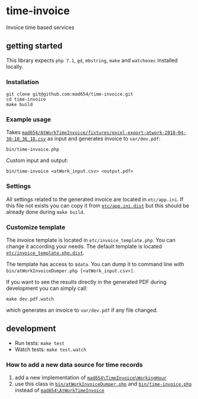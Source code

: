 # time-invoice

Invoice time based services

## getting started

This library expects `php 7.1`, `gd`, `mbstring`, `make` and `watchexec` installed locally.

### Installation

```
git clone git@github.com:mad654/time-invoice.git
cd time-invoice
make build
```

### Example usage

Takes [`mad654/AtWorkTimeInvoice/fixtures/excel-export-atwork-2018-04-30-10_36_18.csv`](mad654/AtWorkTimeInvoice/fixtures/excel-export-atwork-2018-04-30-10_36_18.csv) as
input and generates invoice to `var/dev.pdf`:

```
bin/time-invoice.php
```

Custom input and output:

```
bin/time-invoice <atWork_input.csv> <output.pdf>
```

### Settings

All settings related to the generated invoice are located in `etc/app.ini`.
If this file not exists you can copy it from [`etc/app.ini.dist`](etc/app.ini.dist) but this should
be already done during `make build`.

### Customize template

The invoice template is located in `etc/invoice_template.php`. You can change it according
your needs. The default template is located [`etc/invoice_template.php.dist`](etc/invoice_template.php.dist).

The template has access to `$data`. You can dump it to command line with 
`bin/atWorkInvoiceDumper.php [<atWork_input.csv>]`.

If you want to see the results directly in the generated
PDF during development you can simply call: 

`make dev.pdf.watch` 

which generates an invoice to `var/dev.pdf` if any file changed.


## development

- Run tests: `make test`
- Watch tests: `make test.watch`

### How to add a new data source for time records

1. add a new implementation of [`mad654\TimeInvoice\WorkingHour`](src/mad654/TimeInvoice/WorkingHour.php)
2. use this class in [`bin/atWorkInvoiceDumper.php`](bin/atWorkInvoiceDumper.php) and 
   [`bin/time-invoice.php`](bin/time-invoice.php) instead of 
   [`mad654\AtWorkTimeInvoice`](src/mad654/AtWorkTimeInvoice/AtWorkWorkingHour.php)






